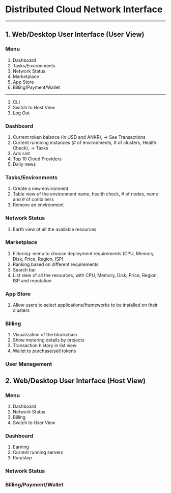 # Distributed Cloud Network Interface
-----------------------------

## 1. Web/Desktop User Interface (User View)

### Menu
1. Dashboard
1. Tasks/Environments
1. Network Status
1. Marketplace
1. App Store
1. Billing/Payment/Wallet
----------
1. CLI
1. Switch to Host View
1. Log Out

### Dashboard
1. Current token balance (in USD and ANKR), -> See Transactions
1. Current runnning instances (# of environments, # of clusters, Health Check), -> Tasks
1. Ads slot
1. Top 10 Cloud Providers 
1. Daily news


### Tasks/Environments
1. Create a new environment
1. Table view of the environment name, health check, # of nodes, name and # of containers
1. Remove an environment

### Network Status
1. Earth view of all the available resources

### Marketplace
1. Filtering: menu to choose deployment requirements (CPU, Memory, Disk, Price, Region, ISP)
1. Ranking based on different requirements
1. Search bar
1. List view of all the resources, with CPU, Memory, Disk, Price, Region, ISP and reputation

### App Store
1. Allow users to select applications/frameworks to be installed on their clusters

### Billing
1. Visualization of the blockchain
1. Show metering details by projects
1. Transaction history in list view
1. Wallet to purchase/sell tokens

### User Management

## 2. Web/Desktop User Interface (Host View)

### Menu
1. Dashboard
1. Network Status
1. Billing
1. Switch to User View

### Dashboard
1. Earning
1. Current running servers
1. Run/stop 

### Network Status

### Billing/Payment/Wallet
